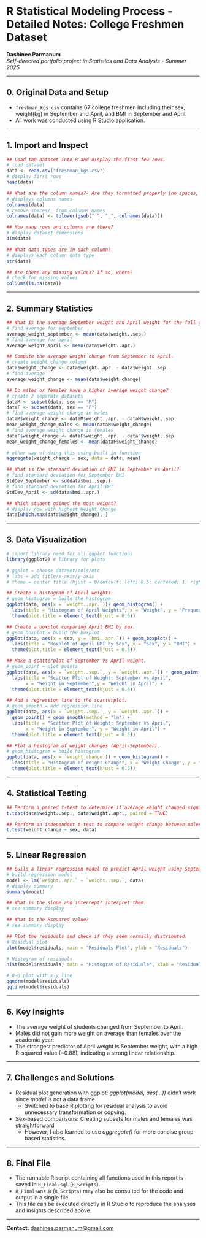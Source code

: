 # R Statistical Modeling Process - Detailed Notes: College Freshmen Dataset

**Dashinee Parmanum**  
*Self-directed portfolio project in Statistics and Data Analysis - Summer 2025*

---
## 0. Original Data and Setup
- `freshman_kgs.csv` contains 67 college freshmen including their sex, weight(kg) in September and April, and BMI in September and April.
- All work was conducted using R Studio application.

---
## 1. Import and Inspect
```R
## Load the dataset into R and display the first few rows.
# load dataset
data <- read.csv("freshman_kgs.csv")
# display first rows
head(data)

## What are the column names?- Are they formatted properly (no spaces, lowercase, etc.)?
# displays columns names
colnames(data) 
# remove spaces/_ from columns names
colnames(data) <- tolower(gsub(" ", "_", colnames(data)))

## How many rows and columns are there?
# display dataset dimensions
dim(data)

## What data types are in each column?
# displays each column data type
str(data) 

## Are there any missing values? If so, where?
# check for missing values
colSums(is.na(data))
```
---
## 2. Summary Statistics
```R
## What is the average September weight and April weight for the full group?
# find average for september
average_weight_september <- mean(data$weight..sep.) 
# find average for april
average_weight_april <- mean(data$weight..apr.) 

## Compute the average weight change from September to April.
# create weight change column
data$weight_change <- data$weight..apr. - data$weight..sep.
# find average
average_weight_change <- mean(data$weight_change) 

## Do males or females have a higher average weight change?
# create 2 separate datasets
dataM <- subset(data, sex == "M")
dataF <- subset(data, sex == "F")
# find average weight change in males
dataM$weight_change <- dataM$weight..apr. - dataM$weight..sep.
mean_weight_change_males <- mean(dataM$weight_change)
# find average weight change in females
dataF$weight_change <- dataF$weight..apr. - dataF$weight..sep.
mean_weight_change_females <- mean(dataF$weight_change) 

# other way of doing this using built-in function
aggregate(weight_change ~ sex, data = data, mean) 

## What is the standard deviation of BMI in September vs April?
# find standard deviation for September BMI
StdDev_September <- sd(data$bmi..sep.)
# find standard deviation for April BMI
StdDev_April <- sd(data$bmi..apr.) 

## Which student gained the most weight?
# display row with highest Weight Change
data[which.max(data$weight_change), ]
```
---
## 3. Data Visualization
```R
# import library need for all ggplot functions
library(ggplot2) # library for plots

# ggplot = choose dataset/cols/etc
# labs = add title/x-axis/y-axis
# theme = center title (hjust = 0/default: left; 0.5: centered; 1: right)

## Create a histogram of April weights.
# geom_histogram = build the histogram
ggplot(data, aes(x = `weight..apr.`))+ geom_histogram() + 
  labs(title = "Histogram of April Weights", x = "Weight", y = "Frequency") +
  theme(plot.title = element_text(hjust = 0.5))

## Create a boxplot comparing April BMI by sex.
# geom_boxplot = build the boxplot
ggplot(data, aes(x = sex, y = `bmi..apr.`)) + geom_boxplot() + 
  labs(title = "Boxplot of April BMI by Sex", x = "Sex", y = "BMI") + 
  theme(plot.title = element_text(hjust = 0.5))

## Make a scatterplot of September vs April weight.
# geom_point = plot points
ggplot(data, aes(x = `weight..sep.`, y = `weight..apr.`)) + geom_point() +
  labs(title = "Scatter Plot of Weight: September vs April",
       x = "Weight in September",y = "Weight in April") + 
  theme(plot.title = element_text(hjust = 0.5))

## Add a regression line to the scatterplot.
# geom_smooth = add regression line
ggplot(data, aes(x = `weight..sep.`, y = `weight..apr.`)) + 
  geom_point() + geom_smooth(method = "lm") +
  labs(title = "Scatter Plot of Weight: September vs April",
       x = "Weight in September", y = "Weight in April") + 
  theme(plot.title = element_text(hjust = 0.5))

## Plot a histogram of weight changes (April-September).
# geom_histogram = build histogram
ggplot(data, aes(x = `weight_change`)) + geom_histogram() +
  labs(title = "Histogram of Weight Change", x = "Weight Change", y = "Frequency") + 
  theme(plot.title = element_text(hjust = 0.5))
```
---
## 4. Statistical Testing
```R
## Perform a paired t-test to determine if average weight changed significantly from September to April.
t.test(data$weight..sep., data$weight..apr., paired = TRUE)

## Perform an independent t-test to compare weight change between males and females.
t.test(weight_change ~ sex, data)
```
---
## 5. Linear Regression
```R
## Build a linear regression model to predict April weight using September weight.
# build regression model
model <- lm(`weight..apr.` ~ `weight..sep.`, data)
# display summary
summary(model)

## What is the slope and intercept? Interpret them.
# see summary display

## What is the Rsquared value?
# see summary display

## Plot the residuals and check if they seem normally distributed.
# Residual plot
plot(model$residuals, main = "Residuals Plot", ylab = "Residuals") 

# Histogram of residuals
hist(model$residuals, main = "Histogram of Residuals", xlab = "Residuals")

# Q-Q plot with x-y line
qqnorm(model$residuals)
qqline(model$residuals)
```
---
## 6. Key Insights
- The average weight of students changed from September to April.
- Males did not gain more weight on average than females over the academic year.
- The strongest predictor of April weight is September weight, with a high R-squared value (~0.88), indicating a strong linear relationship.
  
---
## 7. Challenges and Solutions
- Residual plot generation with ggplot: *ggplot(model, aes(...))* didn’t work since *model* is not a data frame.
  - Switched to base R plotting for residual analysis to avoid unnecessary transformation or copying.
- Sex-based comparisons: Creating subsets for males and females was straightforward
  - However, I also learned to use *aggregate()* for more concise group-based statistics.

---
## 8. Final File
- The runnable R script containing all functions used in this report is saved in `R_Final.sql` (`R_Scripts`).
- `R_Final+Ans.R` (`R_Scripts`) may also be consulted for the code and output in a single file.
- This file can be executed directly in R Studio to reproduce the analyses and insights described above.
  
---
**Contact:** dashinee.parmanum@gmail.com
